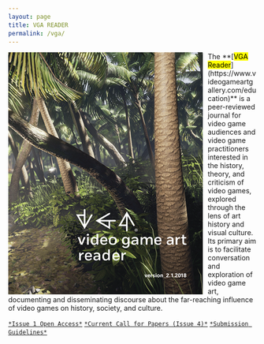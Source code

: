 ```yaml
---
layout: page
title: VGA READER
permalink: /vga/
---
```

<img src="/assets/images/Reader_Cover2.png" align="left" style="padding-right:10px;">
<span class="post-meta">
The **[<mark>VGA Reader</mark>](https://www.videogameartgallery.com/education)** is a peer-reviewed journal for video game audiences and video game practitioners interested in the history, theory, and criticism of video games, explored through the lens of art history and visual culture. Its primary aim is to facilitate conversation and exploration of video game art, documenting and disseminating discourse about the far-reaching influence of video games on history, society, and culture.
</span>

[`*Issue 1 Open Access*`](https://www.videogameartgallery.com/vga-reader-articles/)
[`*Current Call for Papers (Issue 4)*`](https://static1.squarespace.com/static/536e4963e4b096ba2b58a3af/t/5a2dc70d9140b7d491bf2204/1512949521340/VGA+Reader+Call+for+Papers+-+Issue+2.pdf)
[`*Submission Guidelines*`](https://static1.squarespace.com/static/536e4963e4b096ba2b58a3af/t/580a642a29687f7ebff52293/1477076011100/VGAReaderSUBMISSIONGUIDELINES.pdf)
